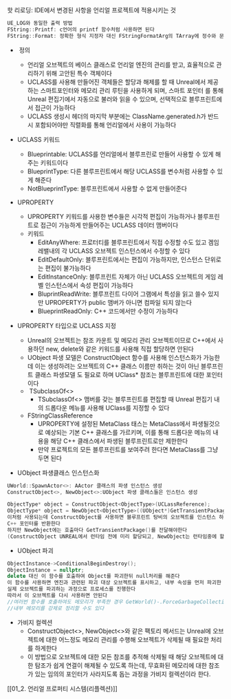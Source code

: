 핫 리로딩: IDE에서 변경된 사항을 언리얼 프로젝트에 적용시키는 것
```C++
UE_LOG와 동일한 출력 방법
FString::Printf: c언어의 printf 함수처럼 사용하면 된다
FString::Format: 정확한 형식 지정자 대신 FStringFormatArg의 TArray에 정수와 문자열을 담아서 사용하므로, FStringFormatArg를 사용해 변수 타입을 추정한다
```
-  정의
    - 언리얼 오브젝트의 베이스 클래스로 언리얼 엔진의 관리를 받고, 효율적으로 관리하기 위해 고안된 특수 객체이다
    - UCLASS를 사용해 만들어진 객체들은 할당과 해제를 할 때 Unreal에서 제공하는 스마트포인터와 메모리 관리 루틴을 사용하게 되며, 스마트 포인터 를 통해 Unreal 편집기에서 자동으로 불러와 읽을 수 있으며, 선택적으로 블루프린트에서 접근이 가능하다
    - UCLASS 생성시 헤더의 마지막 부분에는 ClassName.generated.h가 반드시 포함되어야만 직렬화를 통해 언리얼에서 사용이 가능하다

- UCLASS 키워드
    - Blueprintable: UCLASS를 언리얼에서 블루프린로 만들어 사용할 수 있게 해주는 키워드이다
    - BlueprintType: 다른 블루프린트에서 해당 UCLASS를 변수처럼 사용할 수 있게 해준다
    - NotBlueprintType: 블루프린트에서 사용할 수 없게 만들어준다

- UPROPERTY
    - UPROPERTY 키워드를 사용한 변수들은 시각적 편집이 가능하거나 블루프린트로 접근이 가능하게 만들어주는 UCLASS 데이터 맴버이다
    - 키워드
        - EditAnyWhere: 프로터티를 블루프린트에서 직접 수정할 수도 있고 겜임 레밸내의 각 UCLASS 오브젝트 인스턴스에서 수정할 수 있다
        - EditDefaultOnly: 블루프린트에서는 편집이 가능하지만, 인스턴스 단위로는 편집이 불가능하다
        - EditInstanceOnly: 블루프린트 자체가 아닌 UCLASS 오브젝트의 게임 레벨 인스턴스에서 속성 편집이 가능하다
        - BluprintReadWrite: 블루프린트 다이어 그램에서 특성을 읽고 쓸수 있지만 UPROPERTY가 public 맴버가 아니면 컴파일 되지 않는다
        - BlueprintReadOnly: C++ 코드에서만 수정이 가능하다

- UPROPERTY 타입으로 UCLASS 지정  
    - Unreal의 오브젝트는 참조 카운트 및 메모리 관리 오브젝트이므로 C++에서 사용하던 new, delete와 같은 키워드를 사용해 직접 할당하면 안된다
    - UObject 파생 모델은 ConstructObject 함수를 사용해 인스턴스화가 가능한데 이는 생성하려는 오브젝트의 C++ 클래스 이름만 취하는 것이 아닌 블루프린트 클래스 파생모델 도 필요로 하며 UClass* 참조는 블루프린트에 대한 포인터이다
    -  TSubclassOf<>
        - TSubclassOf<> 맴버를 갖는 블루프린트를 편집할 때 Unreal 편집기 내의 드롭다운 메뉴를 사용해 UClass를 지정할 수 있다
    - FStringClassReference
        - UPROPERTY에 설정된 MetaClass 태스는 MetaClass에서 파생될것으로 예상되는 기본 C++ 클래스를 가르키며, 이를 통해 드롭다운 메뉴의 내용을 해당 C++ 클래스에서 파생된 블루프린트로만 제한한다
        - 만약 프로젝트의 모든 블루프린트를 보여주려 한다면 MetaClass를 그냥 두면 된다

- UObject 파생클래스 인스턴스화
```C++
UWorld::SpawnActor<>: AActor 클래스의 파생 인스턴스 생성
ConstructObject<>, NewObject<>:UObject 파생 클래스들은 인스턴스 생성

ObjectType* object = ConstructObject<ObjectType>(UCLassReference);
ObjectType* object = NewObject<ObjectType>((UObject*)GetTransientPackage(),UUserProfile::StaticClass());
이처럼 사용되는데 ConstructObject를 사용하면 블루프린트 탕비의 오브젝트를 인스턴스 하고,
C++ 포인터를 반환한다
하지만 NewObject에는 호출마다 GetTransientPackage()를 전달해야한다
(ConstructObject UNREAL에서 런타임 전에 미리 할당되고, NewObject는 런타임중에 할당 이런 느낌인듯 하다)
```

- UObject 파괴
```C++
ObjectInstance->ConditionalBeginDestroy();
ObjectInstance = nullptr;
delete 대신 이 함수를 호출하여 Object를 파괴한뒤 null처리를 해준다
이 함수를 사용하면 엔진과 관련된 파괴 대상 오브젝트를 표시하고, 내부 속성을 먼저 파괴한 후
실제 오브젝트를 파괴하는 과정으로 프로세스를 진행한다
따라서 이 오브젝트를 다시 사용하면 안된다
//여러번 함수를 호출하여도 메모리가 부족한 경우 GetWorld()-.ForceGarbageCollection(true)를 이용해
//내부 메모리를 강제로 정리할 수도 있다
```

- 가비지 컬렉션
    - ConstructObject<>, NewObject<>와 같은 팩토리 메서드는 Unreal에 오브젝트에 대한 어느정도 메모리 관리를 수행해 오브젝트가 삭제될 때 필요한 처리를 하게한다
    - 이 방법으로 오브젝트에 대한 모든 참조를 추적해 삭제될 때 해당 오브젝트에 대한 탐조가 쉽게 연결이 해제될 수 있도록 하는데, 무효화된 메모리에 대한 참조가 있는 임의의 포인터가 사라지도록 돕는 과정을 가비지 컬렉션이라 한다.

[[01_2. 언리얼 프로퍼티 시스템(리플렉션)]]